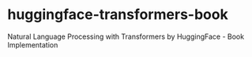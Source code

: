 # huggingface-transformers-book
Natural Language Processing with Transformers by HuggingFace - Book Implementation
